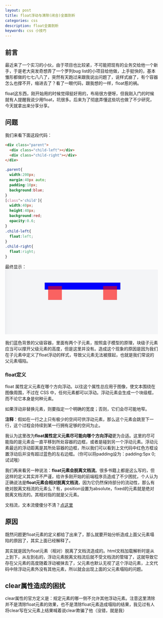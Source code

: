 ```yaml
---
layout: post
title: float浮动与清除(闭合)全面剖析
categories: css
description: float全面剖析
keywords: css 小技巧
---
```

## 前言
最近来了一个实习的小伙，由于项目也比较紧，不可能把现有的业务交给他一个新手，于是老大突发奇想弄了一个罗列bug list的小项目给他做，上手挺快的，基本雏形都做的七七八八了，突然有天跑过来跟我说出问题了，说样式崩了，有个容器怎么也撑不开，缩进去了？看了一眼代码，跟我想的一样，float惹的祸。

float这东西，刚开始用的时候觉得挺好用的，布局很方便呀，但我刚入门的时候就有人提醒我说少用float，坑很多。后来为了彻底弄懂这些坑也做了不少研究，今天就拿出来分享分享。

## 问题
我们来看下面这段代码：
```html
<div class="parent">
  <div class="child-left"></div>
  <div class="child-right"></div>
</div>
```
```css
.parent{
  width:200px;
  margin:40px auto;
  padding:10px;
  background:blue;
}
[class^='child']{
  width:40px;
  height:40px;
  background:red;
  opacity:0.6;
}
.child-left{
  float:left;
}
.child-right{
  float:right;
}
```
最终显示：
![float1](../images/floattest/float1.jpg)

我们蓝色背景的父级容器，里面有两个子元素，按照盒子模型的原理，块级子元素应当可以撑开父级元素的高度，但是这里并没有。造成这个现象的原因是因为我们在子元素中定义了float浮动的样式，导致父元素无法被撑起，也就是我们常说的父元素塌陷。

### float定义
float 属性定义元素在哪个方向浮动。以往这个属性总应用于图像，使文本围绕在图像周围，不过在 CSS 中，任何元素都可以浮动。浮动元素会生成一个块级框，而不论它本身是何种元素。

如果浮动非替换元素，则要指定一个明确的宽度；否则，它们会尽可能地窄。

**注释**：假如在一行之上只有极少的空间可供浮动元素，那么这个元素会跳至下一行，这个过程会持续到某一行拥有足够的空间为止。

我认为这里改为**float属性定义元素尽可能向哪个方向浮动**更为合适。这里的尽可能指的是元素会一直平移到所处容器的边框，或者是碰到另一个浮动元素。浮动元素最远的浮动距离是其所处容器的边框，所以我们可以看到上文代码中红色方框设置浮动后并没有超过蓝色的左右边框。（你可以将padding设为：padding:5px 0;试试哦）

我们再来看另一种说法：**float元素会脱离文档流**。很多书籍上都是这么写的，但这样的定义其实并不严谨，给许多刚开始的前端程序员造成了不少困扰，个人认为正确说法是**float元素会相对脱离文档流**，因为它仍然保持部分的流动性，那么有绝对脱离文档流的元素么？有，position设置为absolute，fixed的元素就是绝对脱离文档流的。其相对指的就是父元素。

文档流，文本流傻傻分不清？<a href="http://www.cnblogs.com/gvip-cyl/p/6258119.html" title="flowtips">点这里</a>

## 原因

既然问题更float元素的定义都给了出来了，那么就要开始分析造成上面父元素塌陷的原因了，其实上面已经解释了。

其实就是因为float元素（相对）脱离了文档流造成的。html文档加载解析时是从上到下，从左到右的，浮动元素脱离文档流后就不受文档流的管辖了，这就导致它存在父元素的高度随着浮动被抹去了，父元素也默认无视了这个浮动元素，上文代码中除浮动元素外没有其他元素，所以就会出现上面的父元素塌陷的问题。

## clear属性造成的困扰

clear属性的官方定义是：规定元素的哪一侧不允许其他浮动元素。注意这里清除并不是清除float元素的效果，也不是清除float元素造成塌陷的结果，我见过有人将clear写在父元素上结果喊着说clear欺骗了他（没错，就是我）

